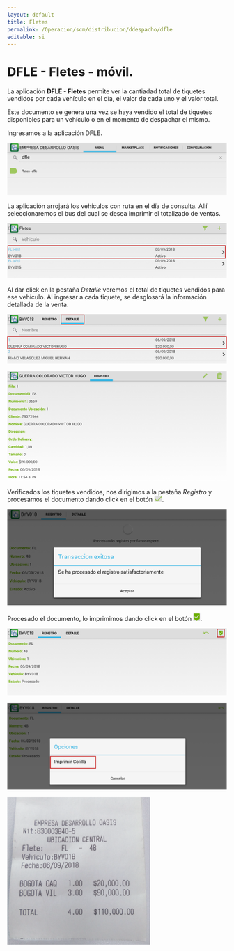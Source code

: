```yaml
---
layout: default
title: Fletes
permalink: /Operacion/scm/distribucion/ddespacho/dfle
editable: si
---
```


# DFLE - Fletes - móvil.

La aplicación **DFLE - Fletes** permite ver la cantiadad total de tiquetes vendidos por cada vehículo en el día, el valor de cada uno y el valor total.  

Este documento se genera una vez se haya vendido el total de tiquetes disponibles para un vehículo o en el momento de despachar el mismo.  

Ingresamos a la aplicación DFLE.  

![](dfle.png)

La aplicación arrojará los vehículos con ruta en el día de consulta. Allí seleccionaremos el bus del cual se desea imprimir el totalizado de ventas.  

![](dfle1.png)

Al dar click en la pestaña _Detalle_ veremos  el total de tiquetes vendidos para ese vehículo. Al ingresar a cada tiquete, se desglosará la información detallada de la venta.  

![](dfle2.png)

![](dfle3.png)

Verificados los tiquetes vendidos, nos dirigimos a la pestaña _Registro_ y procesamos el documento dando click en el botón ![](procesar.png).  

![](dfle4.png)

Procesado el documento, lo imprimimos dando click en el botón ![](imprimir1.png).  

![](dfle5.png)

![](dfle6.png)

![](dfle7.png)


